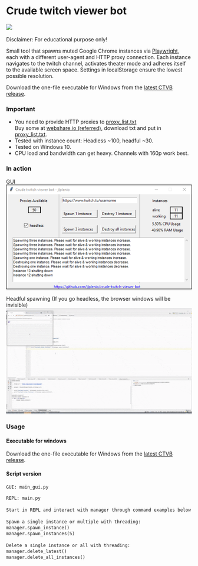 # Crude twitch viewer bot
![](https://img.shields.io/github/downloads/jlplenio/crude-twitch-viewer-bot/v0.1.0/total)

Disclaimer: For educational purpose only!

Small tool that spawns muted Google Chrome instances via [Playwright](https://github.com/microsoft/playwright-python), each with a different user-agent and HTTP proxy connection. 
Each instance navigates to the twitch channel, activates theater mode and adheres itself to the available screen space. 
Settings in localStorage ensure the lowest possible resolution.

Download the one-file executable for Windows from the [latest CTVB release](https://github.com/jlplenio/crude-twitch-viewer-bot/releases/latest).

### Important
- You need to provide HTTP proxies to [proxy_list.txt](proxy/proxy_list.txt)  
  Buy some at [webshare.io (referred)](https://www.webshare.io/?referral_code=w6nfvip4qp3g), download txt and put in [proxy_list.txt](proxy/proxy_list.txt). 
- Tested with instance count: Headless ~100, headful ~30.
- Tested on Windows 10.
- CPU load and bandwidth can get heavy. Channels with 160p work best.



### In action

GUI  
![](docs/gui.png)
 
Headful spawning
(If you go headless, the browser windows will be invisible)  
![](docs/instances_spawning.gif)

### Usage

#### Executable for windows

Download the one-file executable for Windows from the [latest CTVB release](https://github.com/jlplenio/crude-twitch-viewer-bot/releases/latest).

#### Script version

```
GUI: main_gui.py
```
```
REPL: main.py

Start in REPL and interact with manager through command examples below

Spawn a single instance or multiple with threading:
manager.spawn_instance()
manager.spawn_instances(5)

Delete a single instance or all with threading:
manager.delete_latest()
manager.delete_all_instances()
```


